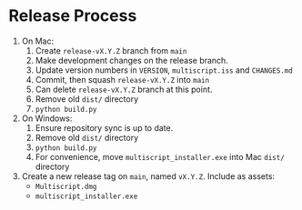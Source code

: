 # Release Process

  1. On Mac:
     1. Create `release-vX.Y.Z` branch from `main`
     1. Make development changes on the release branch.
     1. Update version numbers in `VERSION`, `multiscript.iss` and `CHANGES.md`
     1. Commit, then squash `release-vX.Y.Z` into `main`
     1. Can delete `release-vX.Y.Z` branch at this point.
     1. Remove old `dist/` directory
     1. `python build.py`
  1. On Windows:
     1. Ensure repository sync is up to date.
     1. Remove old `dist/` directory
     1. `python build.py`
     1. For convenience, move `multiscript_installer.exe` into Mac `dist/` directory
  1. Create a new release tag on `main`, named `vX.Y.Z`. Include as assets:
     - `Multiscript.dmg`
     - `multiscript_installer.exe`
